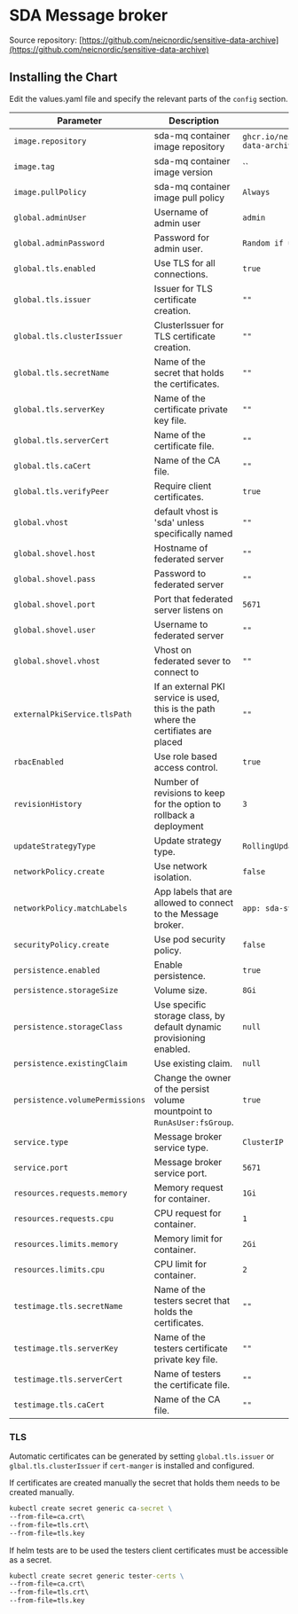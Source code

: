 # SDA Message broker

Source repository: [https://github.com/neicnordic/sensitive-data-archive](https://github.com/neicnordic/sensitive-data-archive)

## Installing the Chart

Edit the values.yaml file and specify the relevant parts of the `config` section.  

Parameter | Description | Default
--------- | ----------- | -------
`image.repository` | sda-mq container image repository | `ghcr.io/neicnordic/sensitive-data-archive`
`image.tag` | sda-mq  container image version | ``
`image.pullPolicy` | sda-mq container image pull policy | `Always`
`global.adminUser` | Username of admin user |`admin`
`global.adminPassword` | Password for admin user. |`Random if unset`
`global.tls.enabled` | Use TLS for all connections. |`true`
`global.tls.issuer` | Issuer for TLS certificate creation. |`""`
`global.tls.clusterIssuer` | ClusterIssuer for TLS certificate creation. |`""`
`global.tls.secretName` | Name of the secret that holds the certificates. |`""`
`global.tls.serverKey` | Name of the certificate private key file. |`""`
`global.tls.serverCert` | Name of the certificate file. |`""`
`global.tls.caCert` | Name of the CA file. |`""`
`global.tls.verifyPeer` | Require client certificates. |`true`
`global.vhost` | default vhost is 'sda' unless specifically named |`""`
`global.shovel.host` | Hostname of federated server |`""`
`global.shovel.pass` | Password to federated server |`""`
`global.shovel.port` | Port that federated server listens on |`5671`
`global.shovel.user` | Username to federated server |`""`
`global.shovel.vhost` | Vhost on federated sever to connect to |`""`
`externalPkiService.tlsPath` | If an external PKI service is used, this is the path where the certifiates are placed | `""`
`rbacEnabled` | Use role based access control. |`true`
`revisionHistory` | Number of revisions to keep for the option to rollback a deployment | `3`
`updateStrategyType` | Update strategy type. | `RollingUpdate`
`networkPolicy.create` | Use network isolation. | `false`
`networkPolicy.matchLabels` | App labels that are allowed to connect to the Message broker. | `app: sda-svc`
`securityPolicy.create` | Use pod security policy. | `false`
`persistence.enabled` | Enable persistence. | `true`
`persistence.storageSize` | Volume size. | `8Gi`
`persistence.storageClass` | Use specific storage class, by default dynamic provisioning enabled. | `null`
`persistence.existingClaim` | Use existing claim. | `null`
`persistence.volumePermissions` | Change the owner of the persist volume mountpoint to `RunAsUser:fsGroup`. | `true`
`service.type` | Message broker service type. |`ClusterIP`
`service.port` | Message broker service port. |`5671`
`resources.requests.memory` | Memory request for container. |`1Gi`
`resources.requests.cpu` | CPU request for container. |`1`
`resources.limits.memory` | Memory limit for container. |`2Gi`
`resources.limits.cpu` | CPU limit for container. |`2`
`testimage.tls.secretName` | Name of the testers secret that holds the certificates. |`""`
`testimage.tls.serverKey` | Name of the testers certificate private key file. |`""`
`testimage.tls.serverCert` | Name of testers the certificate file. |`""`
`testimage.tls.caCert` | Name of the CA file. |`""`

### TLS

Automatic certificates can be generated by setting `global.tls.issuer` or `glbal.tls.clusterIssuer` if `cert-manger` is installed and configured.

If certificates are created manually the secret that holds them needs to be created manually.

```cmd
kubectl create secret generic ca-secret \
--from-file=ca.crt\
--from-file=tls.crt\
--from-file=tls.key
```

If helm tests are to be used the testers client certificates must be accessible as a secret.

```cmd
kubectl create secret generic tester-certs \
--from-file=ca.crt\
--from-file=tls.crt\
--from-file=tls.key
```
